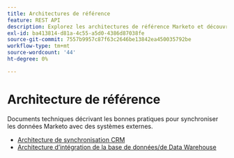 ```yaml
---
title: Architectures de référence
feature: REST API
description: Explorez les architectures de référence Marketo et découvrez les bonnes pratiques de synchronisation des données avec les systèmes externes, y compris les intégrations CRM et Data Warehouse.
exl-id: ba413814-d81a-4c55-a5d0-4386d87038fe
source-git-commit: 7557b9957c87f63c2646be13842ea450035792be
workflow-type: tm+mt
source-wordcount: '44'
ht-degree: 0%

---
```


# Architecture de référence

Documents techniques décrivant les bonnes pratiques pour synchroniser les données Marketo avec des systèmes externes.

- [Architecture de synchronisation CRM](../sync-architecture-whitepaper.pdf)
- [Architecture d’intégration de la base de données/de Data Warehouse](../reference_architecture.pdf)

